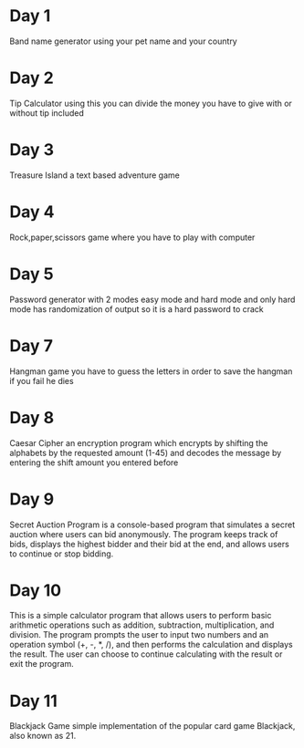 # Day 1
Band name generator using your pet name and your country

# Day 2 
Tip Calculator using this you can divide the money you have to give with or without tip included 

# Day 3
Treasure Island a text based adventure game 

# Day 4
Rock,paper,scissors game where you have to play with computer

# Day 5
Password generator with 2 modes easy mode and hard mode and only hard mode has randomization of output so it is a hard password to crack

# Day 7
Hangman game you have to guess the letters in order to save the hangman if you fail he dies

# Day 8
Caesar Cipher an encryption program which encrypts by shifting the alphabets by the requested amount (1-45) and decodes the message by entering the shift amount you entered before 

# Day 9
Secret Auction Program is a console-based program that simulates a secret auction where users can bid anonymously. The program keeps track of bids, displays the highest bidder and their bid at the end, and allows users to continue or stop bidding.

# Day 10
This is a simple calculator program that allows users to perform basic arithmetic operations such as addition, subtraction, multiplication, and division. The program prompts the user to input two numbers and an operation symbol (+, -, *, /), and then performs the calculation and displays the result. The user can choose to continue calculating with the result or exit the program.

# Day 11
Blackjack Game simple implementation of the popular card game Blackjack, also known as 21.
